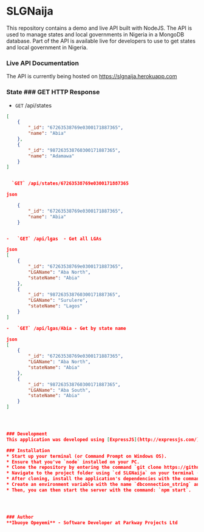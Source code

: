 # SLGNaija

This repository contains a demo and live API built with NodeJS.
The API is used to manage states and local governments in Nigeria in a MongoDB database. Part of the API is available live for developers to use to get states and local government in Nigeria.

### Live API Documentation
The API is currently being hosted on https://slgnaija.herokuapp.com

### State ### GET HTTP Response
-   `GET` /api/states

```json
[
    {
        "_id": "67263538769e0300171887365",
        "name": "Abia"
    },
    {
        "_id": "987263538760300171887365",
        "name": "Adamawa"
    }
]


  `GET` /api/states/67263538769e0300171887365

json

    {
        "_id": "67263538769e0300171887365",
        "name": "Abia"
    }


-   `GET` /api/lgas  - Get all LGAs

json
[
    {
        "_id": "67263538769e0300171887365",
        "LGAName": "Aba North",
        "stateName": "Abia"
    },
    {
        "_id": "987263538760300171887365",
        "LGAName": "Surulere",
        "stateName": "Lagos"
    }
]

-   `GET` /api/lgas/Abia - Get by state name

json
[
    {
        "_id": "67263538769e0300171887365",
        "LGAName": "Aba North",
        "stateName": "Abia"
    },
    {
        "_id": "987263538760300171887365",
        "LGAName": "Aba South",
        "stateName": "Abia"
    }
]




### Development
This application was developed using [ExpressJS](http://expressjs.com/). MongoDB was used for persisting data with [Mongoose](https://mongoosejs.com/) as [ORM]

### Installation
* Start up your terminal (or Command Prompt on Windows OS).
* Ensure that you've `node` installed on your PC.
* Clone the repository by entering the command `git clone https://github.com/Opecodeforliving/SLGNaija` in the terminal.
* Navigate to the project folder using `cd SLGNaija` on your terminal (or command prompt)
* After cloning, install the application's dependencies with the command `npm install`.
* Create an environment variable with the name `dbconnection_string` and mongodb connection string as the value
* Then, you can then start the server with the command: `npm start`.




### Author
**Ibuoye Opeyemi** - Software Developer at Parkway Projects Ltd
